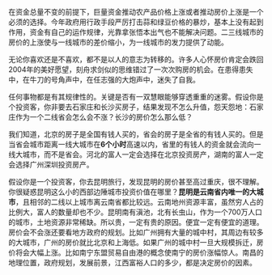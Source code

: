在资金总量不变的前提下，巨量资金推动农产品价格上涨或者推动房价上涨是一个必须的选择。今年政府用行政手段严厉打击蒜和绿豆价格的暴炒，基本上没有起到作用，资金有自己的运作规律，光靠拿张悟本出气也不能解决问题。二三线城市的房价的上涨使与一线城市的差价缩小，为一线城市的发力提供了动能。

无论你喜欢还是不喜欢，都不是以人的意志为转移的。许多人心怀房价肯定会跌回2004年的美好愿望，刻舟求剑似的思维错过了一次次购房的机会。在患得患失中，在牛刀的号角声中，在任志强的大炮声中，迷失了自我。

任何事物都是有其规律性的。关键是否有一双慧眼能够穿透重重的迷雾。假设你是个投资客，你非要去石家庄和长沙买房子，结果发现不怎么升值，怨天怨地：石家庄作为一个二线省会怎么会不涨？长沙的房价怎么那么低？

我们知道，北京的房子是全国有钱人买的，省会的房子是全省的有钱人买的。但是当省会城市距离一线大城市在**6个小时**高速以内，省里的有钱人的资金就会流向一线大城市，而不是省会。河北的富人一定会选择在北京投资房产，湖南的富人一定会选择广州深圳投资房产。

假设你是一个投资客，你去昆明旅行，发现昆明的房价甚至高过重庆，很不理解。你很疑惑昆明这么小的西部边陲城市投资价值在哪里？**昆明是云南省内唯一的大城市**，且相邻的二线以上城市离云南省都比较远。云南地州资源丰富，虽然穷人占的比例大，富人的数量却也不少。昆明南有滇池，北有长虫山，作为一个700万人口的城市，土地资源非常稀缺。所以贵，一定有贵的原因。便宜一定有便宜的道理。
房价会不会涨还要看地方政府的规划。比如广州拥有大量的城中村，其周边有较多的大城市，广州的房价就比北京和上海低。如果广州的城中村一旦大规模拆迁，房价将会大幅上涨。比如南宁东盟贸易自由港的概念使南宁的房价涨幅惊人。南昌的地理位置，政府规划，发展前景，江西富裕人口的多少，都是决定房价的因素。